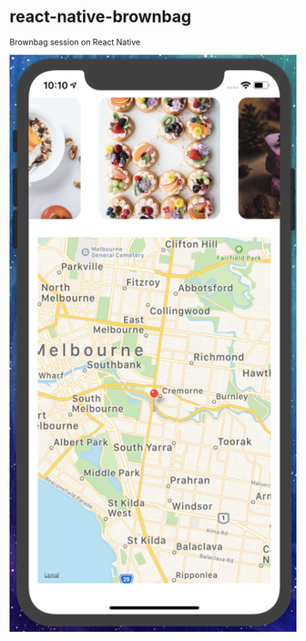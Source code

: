 # react-native-brownbag
Brownbag session on React Native

![screenshot](https://raw.githubusercontent.com/Chandankkrr/react-native-brownbag/master/assets/Screen%20Shot%202019-03-31%20at%2010.10.43%20pm.png)
